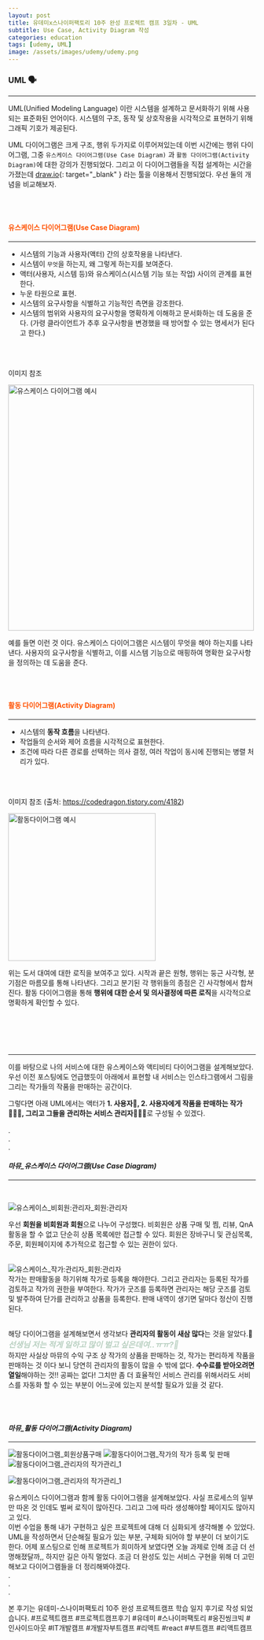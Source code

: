 ```yaml
---
layout: post
title: 유데미x스나이퍼팩토리 10주 완성 프로젝트 캠프 3일차 - UML
subtitle: Use Case, Activity Diagram 작성
categories: education
tags: [udemy, UML]
image: /assets/images/udemy/udemy.png
---
```


### UML 🗣️

---

UML(Unified Modeling Language) 이란 시스템을 설계하고 문서화하기 위해 사용되는 표준화된 언어이다. 시스템의 구조, 동작 및 상호작용을 시각적으로 표현하기 위해 그래픽 기호가 제공된다.

UML 다이어그램은 크게 구조, 행위 두가지로 이루어져있는데 이번 시간에는 행위 다이어그램, 그중 `유스케이스 다이어그램(Use Case Diagram)` 과 `활동 다이어그램(Activity Diagram)`에 대한 강의가 진행되었다. 그리고 이 다이어그램들을 직접 설계하는 시간을 가졌는데 [draw.io](https://app.diagrams.net/){: target="\_blank" } 라는 툴을 이용해서 진행되었다. 우선 둘의 개념을 비교해보자.

<br /><br />

<h4 id="includes-reduce" style="color: #ff5100;">유스케이스 다이어그램(Use Case Diagram)</h4>

---

- 시스템의 기능과 사용자(액터) 간의 상호작용을 나타낸다.
- 시스템이 `무엇`을 하는지, 왜 그렇게 하는지를 보여준다.
- 액터(사용자, 시스템 등)와 유스케이스(시스템 기능 또는 작업) 사이의 관계를 표현한다.
- 누운 타원으로 표현.
- 시스템의 요구사항을 식별하고 기능적인 측면을 강조한다.
- 시스템의 범위와 사용자의 요구사항을 명확하게 이해하고 문서화하는 데 도움을 준다. (가령 클라이언트가 추후 요구사항을 변경했을 때 방어할 수 있는 명세서가 된다고 한다.)

<br /><br />

이미지 참조

<img width="500" alt="유스케이스 다이어그램 예시" src="https://github.com/ju-ju2/precamp_class/assets/71650663/104e72f5-e9c3-4c29-b135-301a4f5ff105">

<br />

예를 들면 이런 것 이다. 유스케이스 다이어그램은 시스템이 무엇을 해야 하는지를 나타낸다. 사용자의 요구사항을 식별하고, 이를 시스템 기능으로 매핑하여 명확한 요구사항을 정의하는 데 도움을 준다.

<br /><br />

<h4 id="includes-reduce" style="color: #ff5100;">활동 다이어그램(Activity Diagram)</h4>

---

- 시스템의 **동작 흐름**을 나타낸다.
- 작업들의 순서와 제어 흐름을 시각적으로 표현한다.
- 조건에 따라 다른 경로를 선택하는 의사 결정, 여러 작업이 동시에 진행되는 병렬 처리가 있다.

<br /><br />

이미지 참조 (출처: https://codedragon.tistory.com/4182)

<img width="300" alt="활동다이어그램 예시" src="https://github.com/ju-ju2/precamp_class/assets/71650663/35be042f-3779-4581-9c7a-b08adce1d05c">

<br />

위는 도서 대여에 대한 로직을 보여주고 있다. 시작과 끝은 원형, 행위는 둥근 사각형, 분기점은 마름모를 통해 나타낸다. 그리고 분기된 각 행위들의 종점은 긴 사각형에서 합쳐진다. 활동 다이어그램을 통해 **행위에 대한 순서 및 의사결정에 따른 로직**을 시각적으로 명확하게 확인할 수 있다.

<br /><br /><br /><br />

---

이를 바탕으로 나의 서비스에 대한 유스케이스와 액티비티 다이어그램을 설계해보았다.
우선 이전 포스팅에도 언급했듯이 아래에서 표현할 내 서비스는 인스타그램에서 그림을 그리는 작가들의 작품을 판매하는 공간이다.

그렇다면 아래 UML에서는 액터가 **1. 사용자👥, 2. 사용자에게 작품을 판매하는 작가👩🏻‍🎨, 그리고 그들을 관리하는 서비스 관리자👷🏻‍♀️**로 구성될 수 있겠다.
<br /><br />.<br />.<br />.<br />

#### _마뮤\_유스케이스 다이어그램(Use Case Diagram)_

---

<br />

![유스케이스_비회원:관리자_회원:관리자](https://github.com/ju-ju2/precamp_class/assets/71650663/cb43a159-73e9-41fa-b403-16880f263c43)
<br />

우선 **회원을 비회원과 회원**으로 나누어 구성했다. 비회원은 상품 구매 및 찜, 리뷰, QnA 활동을 할 수 없고 단순히 상품 목록에만 접근할 수 있다. 회원은 장바구니 및 관심목록, 주문, 회원페이지에 추가적으로 접근할 수 있는 권한이 있다.
<br /><br />

![유스케이스_작가:관리자_회원:관리자](https://github.com/ju-ju2/precamp_class/assets/71650663/fa709bf0-1564-4b1e-9b4a-d95fad2a0b4c)
<br />
작가는 판매활동을 하기위해 작가로 등록을 해야한다. 그리고 관리자는 등록된 작가를 검토하고 작가의 권한을 부여한다. 작가가 굿즈를 등록하면 관리자는 해당 굿즈를 검토 및 발주하여 단가를 관리하고 상품을 등록한다. 판매 내역이 생기면 달마다 정산이 진행된다.  
<br />

해당 다이어그램을 설계해보면서 생각보다 **관리자의 활동이 새삼 많다**는 것을 알았다.🥲  
<em style='font-size: 16px; color: #BAD1C2; font-weight: bold;'>선생님 저는 적게 일하고 많이 벌고 싶은데여..ㅠㅠ?🧐</em>  
하지만 사실상 마뮤의 수익 구조 상 작가의 상품을 판매하는 것, 작가는 편리하게 작품을 판매하는 것 이다 보니 당연히 관리자의 활동이 많을 수 밖에 없다. **수수료를 받아오려면 열일**해야하는 것!! 공짜는 없다! 그치만 좀 더 효율적인 서비스 관리를 위해서라도 서비스를 자동화 할 수 있는 부분이 어느곳에 있는지 분석할 필요가 있을 것 같다.

<br /><br />

#### _마뮤\_활동 다이어그램(Activity Diagram)_

---

![활동다이어그램_회원상품구매](https://github.com/ju-ju2/precamp_class/assets/71650663/d4570bb2-6c0b-4d16-a11b-418dc4590b17)
![활동다이어그램_작가의 작가 등록 및 판매](https://github.com/ju-ju2/precamp_class/assets/71650663/e3787d4d-1b75-4c12-a4c7-b3730fd358e2)
![활동다이어그램_관리자의 작가관리_1](https://github.com/ju-ju2/precamp_class/assets/71650663/41625259-8a32-4434-bc50-de08dca19d0d)

![활동다이어그램_관리자의 작가관리_1](https://github.com/ju-ju2/precamp_class/assets/71650663/1ecdaa2b-cd21-4dae-a2d9-01531d15d68d)
<br />

유스케이스 다이어그램과 함께 활동 다이어그램을 설계해보았다. 사실 프로세스의 일부만 따온 것 인데도 벌써 로직이 많아진다. 그리고 그에 따라 생성해야할 페이지도 많아지고 있다.  
이번 수업을 통해 내가 구현하고 싶은 프로젝트에 대해 더 심화되게 생각해볼 수 있었다. UML을 작성하면서 단순해질 필요가 있는 부분, 구체화 되어야 할 부분이 더 보이기도 한다. 어제 포스팅으로 인해 프로젝트가 희미하게 보였다면 오늘 과제로 인해 조금 더 선명해졌달까,, 하지만 길은 아직 멀었다. 조금 더 완성도 있는 서비스 구현을 위해 더 고민해보고 다이어그램들을 더 정리해봐야겠다.
<br />.
<br />.
<br />.

본 후기는 유데미-스나이퍼팩토리 10주 완성 프로젝트캠프 학습 일지 후기로 작성 되었습니다. #프로젝트캠프 #프로젝트캠프후기 #유데미 #스나이퍼팩토리 #웅진씽크빅 #인사이드아웃 #IT개발캠프 #개발자부트캠프 #리액트 #react #부트캠프 #리액트캠프
